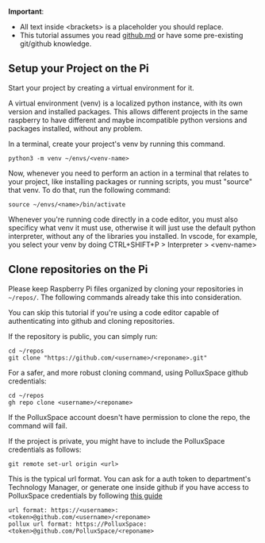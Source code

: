 
**Important**:
- All text inside \<brackets\> is a placeholder you should replace.
- This tutorial assumes you read [github.md](https://github.com/PolluxSpace/Tutorials/blob/main/tutorials/github.md) or have some pre-existing git/github knowledge.

## Setup your Project on the Pi

Start your project by creating a virtual environment for it.

A virtual environment (venv) is a localized python instance, with its own version and installed packages. This allows different projects in the same raspberry to have different and maybe incompatible python versions and packages installed, without any problem.

In a terminal, create your project's venv by running this command.

```
python3 -m venv ~/envs/<venv-name>
```

Now, whenever you need to perform an action in a terminal that relates to your project, like installing packages or running scripts, you must "source" that venv. To do that, run the following command:

```
source ~/envs/<name>/bin/activate
```

Whenever you're running code directly in a code editor, you must also specificy what venv it must use, otherwise it will just use the default python interpreter, without any of the libraries you installed. In vscode, for example, you select your venv by doing CTRL+SHIFT+P > Interpreter > \<venv-name\>

## Clone repositories on the Pi

Please keep Raspberry Pi files organized by cloning your repositories in `~/repos/`. The following commands already take this into consideration.

You can skip this tutorial if you're using a code editor capable of authenticating into github and cloning repositories.

If the repository is public, you can simply run:

```
cd ~/repos
git clone "https://github.com/<username>/<reponame>.git"
```

For a safer, and more robust cloning command, using PolluxSpace github credentials:

```
cd ~/repos
gh repo clone <username>/<reponame>
```

If the PolluxSpace account doesn't have permission to clone the repo, the command will fail.

If the project is private, you might have to include the PolluxSpace credentials as follows:

```
git remote set-url origin <url>
```

This is the typical url format. You can ask for a auth token to department's Technology Manager, or generate one inside github if you have access to PolluxSpace credentials by following [this guide](https://docs.github.com/en/authentication/keeping-your-account-and-data-secure/managing-your-personal-access-tokens#creating-a-fine-grained-personal-access-token)

```
url format: https://<username>:<token>@github.com/<username>/<reponame>
pollux url format: https://PolluxSpace:<token>@github.com/PolluxSpace/<reponame>

```

